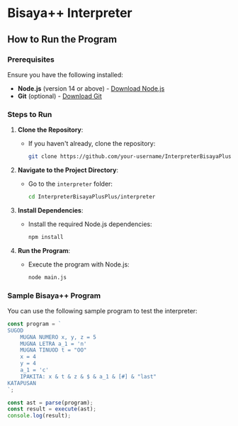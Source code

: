 # Bisaya++ Interpreter

## How to Run the Program

### Prerequisites
Ensure you have the following installed:
- **Node.js** (version 14 or above) - [Download Node.js](https://nodejs.org/)
- **Git** (optional) - [Download Git](https://git-scm.com/)

### Steps to Run

1. **Clone the Repository**:
   - If you haven't already, clone the repository:
     ```bash
     git clone https://github.com/your-username/InterpreterBisayaPlusPlus.git
     ```

2. **Navigate to the Project Directory**:
   - Go to the `interpreter` folder:
     ```bash
     cd InterpreterBisayaPlusPlus/interpreter
     ```

3. **Install Dependencies**:
   - Install the required Node.js dependencies:
     ```bash
     npm install
     ```

4. **Run the Program**:
   - Execute the program with Node.js:
     ```bash
     node main.js
     ```

### Sample Bisaya++ Program

You can use the following sample program to test the interpreter:

```javascript
const program = `
SUGOD
    MUGNA NUMERO x, y, z = 5
    MUGNA LETRA a_1 = 'n'
    MUGNA TINUOD t = "OO"
    x = 4
    y = 4
    a_1 = 'c'
    IPAKITA: x & t & z & $ & a_1 & [#] & "last"
KATAPUSAN
`;

const ast = parse(program);
const result = execute(ast);
console.log(result);
